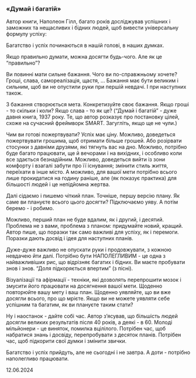 ### «Думай і багатій»

Автор книги, Наполеон Гілл, багато років досліджував успішних і заможних та нещасливих і бідних людей, щоб вивести універсальну формулу успіху:

Багатство і успіх починаються в нашій голові, в наших думках.

Якщо правильно думати, можна досягти будь-чого. Але як це “правильно”?

Ви повинні мати сильне бажання. Чого ви по-справжньому хочете? Гроші, слава, самореалізація, щастя, … Бажання має бути великим і сильним, щоб ви не опустили руки при першій невдачі. І при наступних також.

З бажання створюється мета. Конкретизуйте своє бажання. Якщо гроші - то скільки і коли? Якщо слава - то як це? (“Думай і багатій” - дуже давня книга, 1937 року. Те, що автор розказує про постановку цілей, схоже на сучасний фреймворк SMART. Загугліть, якщо ще не чули.)

Чим ви готові пожертвувати? Успіх має ціну. Можливо, доведеться пожертвувати грошима, щоб отримати більше грошей. Або розірвати стосунки з давніми друзями, які тягнуть вас на дно. Можливо, потрібно буде багато працювати, ще й вечорами і на вихідних, і особливо коли все здається безнадійним. Можливо, доведеться вийти із зони комфорту і взагалі забути про її існування; змінити стиль життя, переїхати в інше місто. А можливо, для вашої мети потрібно всього лише прокидатися на годину раніше, але (як показує практика) для більшості людей і це непідйомна жертва.

Далі сідаємо і пишемо чіткий план. Точніше, першу версію плану. Як саме ви плануєте вcього цього досягти? Підключаємо уяву. А потім беремо - і робимо.

Можливо, перший план не буде вдалим, як і другий, і десятий. Проблема не з вами, проблема з планом: придумайте новий, кращий. Автор пише, що поразки так само важливі для успіху, як і перемоги. Поразки дають досвід і ідея для наступних планів.

Дуже-дуже важливо не опускати руки і продовжувати, з кожною невдачею йти далі. Потрібно бути НАПОЛЕГЛИВИМ - це одна з найважливіших рис, що відрізняє багатих і бідних. Ви маєте пробувати знов і знов. “Доля підкоряється впертим” (з пісні).

Візуалізації та афірмації - техніки, які дозволять перепрошити мозок і змусити його працювати на досягнення вашої мети. Щоденно повторюйте вашу мету і ваш план. Щоденно уявляйте, що ви вже досягли всього, про що мрієте. Якщо ви не можете уявляти себе успішним та багатим, як ви плануєте таким стати?

Ну і наостанок - дайте собі час. Автор зʼясував, що більшість людей досягли великих результатів після 40 років, а деякі - в 60. Молоді мільйонери - це виняток, помилка вцілілого. Потрібен час, щоб набратися знань і досвіду, перепробувати з десяток планів. Потрібен час, щоб підкорити свої думки і змінити звички.

Багатство і успіх прийдуть, але не сьогодні і не завтра. А доти - потрібно наполегливо працювати.

12.06.2024
